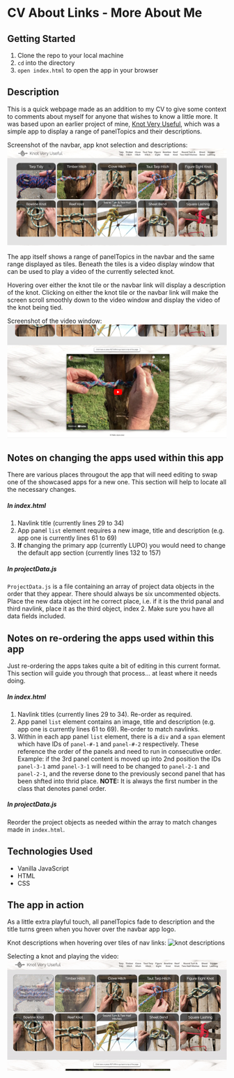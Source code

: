 # CV About Links - More About Me

## Getting Started

1. Clone the repo to your local machine
2. `cd` into the directory
3. `open index.html` to open the app in your browser

## Description

This is a quick webpage made as an addition to my CV to give some context to comments about myself for anyone that wishes to know a little more.
It was based upon an earlier project of mine, [Knot Very Useful](https://github.com/pablisch/knot-very-useful), which was a simple app to display a range of panelTopics and their descriptions.

Screenshot of the navbar, app knot selection and descriptions:
![navbar, app knot selection and descriptions](/images/readmeImages/knot-descriptions.png)

The app itself shows a range of panelTopics in the navbar and the same range displayed as tiles. Beneath the tiles is a video display window that can be used to play a video of the currently selected knot.

Hovering over either the knot tile or the navbar link will display a description of the knot. Clicking on either the knot tile or the navbar link will make the screen scroll smoothly down to the video window and display the video of the knot being tied.

Screenshot of the video window:
![video window](/images/readmeImages/knot-video.png)

## Notes on changing the apps used within this app

There are various places througout the app that will need editing to swap one of the showcased apps for a new one. This section will help to locate all the necessary changes.

##### In index.html
1. Navlink title (currently lines 29 to 34)
2. App panel `list` element requires a new image, title and description (e.g. app one is currently lines 61 to 69)
3. **If** changing the primary app (currently LUPO) you would need to change the default app section (currently lines 132 to 157)

##### In projectData.js
`ProjectData.js` is a file containing an array of project data objects in the order that they appear. There should always be six uncommented objects.
Place the new data object int he correct place, i.e. if it is the thrid panal and third navlink, place it as the third object, index 2.
Make sure you have all data fields included.

## Notes on re-ordering the apps used within this app

Just re-ordering the apps takes quite a bit of editing in this current format. This section will guide you through that process... at least where it needs doing.

##### In index.html
1. Navlink titles (currently lines 29 to 34). Re-order as required.
2. App panel `list` element contains an image, title and description (e.g. app one is currently lines 61 to 69). Re-order to match navlinks.
3. Within in each app panel `list` element, there is a `div` and a `span` element which have IDs of `panel-#-1` and `panel-#-2` respectively. These reference the order of the panels and need to run in consecutive order.
Example: if the 3rd panel content is moved up into 2nd position the IDs `panel-3-1` amd `panel-3-1` will need to be changed to `panel-2-1` and `panel-2-1`, and the reverse done to the previously second panel that has been shfted into thrid place. **NOTE:** It is always the first number in the class that denotes panel order.

##### In projectData.js
Reorder the project objects as needed within the array to match changes made in `index.html`.

## Technologies Used

- Vanilla JavaScript
- HTML
- CSS

## The app in action

As a little extra playful touch, all panelTopics fade to description and the title turns green when you hover over the navbar app logo.

Knot descriptions when hovering over tiles of nav links:
![knot descriptions](/images/readmeImages/knot-descriptions.gif)

Selecting a knot and playing the video:
![knot selection and video](/images/readmeImages/knot-video.gif)


